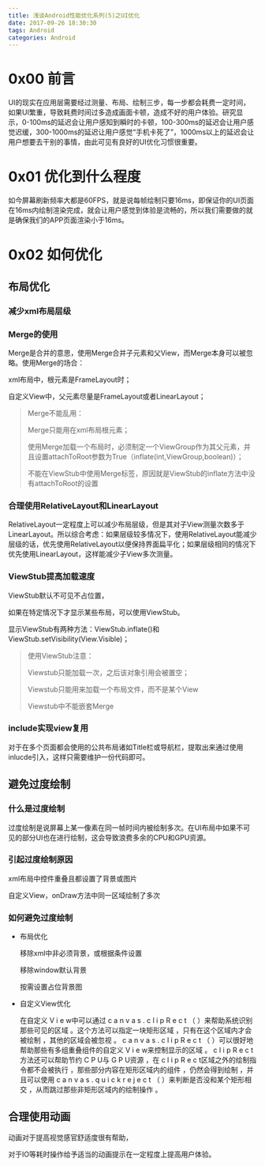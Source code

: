 ```yaml
---
title: 浅谈Android性能优化系列(5)之UI优化
date: 2017-09-26 18:30:30
tags: Android
categories: Android
---
```


# 0x00 前言

UI的现实在应用层需要经过测量、布局、绘制三步，每一步都会耗费一定时间，如果UI繁重，导致耗费时间过多造成画面卡顿，造成不好的用户体验。研究显示，0-100ms的延迟会让用户感知到瞬时的卡顿，100-300ms的延迟会让用户感觉迟缓，300-1000ms的延迟让用户感觉“手机卡死了”，1000ms以上的延迟会让用户想要去干别的事情，由此可见有良好的UI优化习惯很重要。

# 0x01 优化到什么程度

如今屏幕刷新频率大都是60FPS，就是说每帧绘制只要16ms，即保证你的UI页面在16ms内绘制渲染完成，就会让用户感觉到体验是流畅的，所以我们需要做的就是确保我们的APP页面渲染小于16ms。

<!-- more -->

# 0x02 如何优化

## 布局优化

### 减少xml布局层级

### Merge的使用

Merge是合并的意思，使用Merge合并子元素和父View，而Merge本身可以被忽略。使用Merge的场合：

xml布局中，根元素是FrameLayout时；

自定义View中，父元素尽量是FrameLayout或者LinearLayout；

>Merge不能乱用：
>
>Merge只能用在xml布局根元素；
>
>使用Merge加载一个布局时，必须制定一个ViewGroup作为其父元素，并且设置attachToRoot参数为True（inflate(int,ViewGroup,boolean)）；
>
>不能在ViewStub中使用Merge标签，原因就是ViewStub的inflate方法中没有attachToRoot的设置

### 合理使用RelativeLayout和LinearLayout

RelativeLayout一定程度上可以减少布局层级，但是其对子View测量次数多于LinearLayout。所以综合考虑：如果层级较多情况下，使用RelativeLayout能减少层级的话，优先使用RelativeLayout以便保持界面扁平化；如果层级相同的情况下优先使用LinearLayout，这样能减少子View多次测量。

### ViewStub提高加载速度

ViewStub默认不可见不占位置，

如果在特定情况下才显示某些布局，可以使用ViewStub。

显示ViewStub有两种方法：ViewStub.inflate()和ViewStub.setVisibility(View.Visible)；

> 使用ViewStub注意：
>
> Viewstub只能加载一次，之后该对象引用会被置空；
>
> Viewstub只能用来加载一个布局文件，而不是某个View
>
> Viewstub中不能嵌套Merge

### include实现view复用

对于在多个页面都会使用的公共布局诸如Title栏或导航栏，提取出来通过使用inlucde引入，这样只需要维护一份代码即可。

## 避免过度绘制

### 什么是过度绘制

过度绘制是说屏幕上某一像素在同一帧时间内被绘制多次。在UI布局中如果不可见的部分UI也在进行绘制，这会导致浪费多余的CPU和GPU资源。

### 引起过度绘制原因

xml布局中控件重叠且都设置了背景或图片

自定义View，onDraw方法中同一区域绘制了多次

### 如何避免过度绘制

- 布局优化

  移除xml中非必须背景，或根据条件设置

  移除window默认背景

  按需设置占位背景图

- 自定义View优化

  在自定义 V i e w中可以通过 c a n v a s . c l i p R e c t （ ）来帮助系统识别那些可见的区域 。这个方法可以指定一块矩形区域 ，只有在这个区域内才会被绘制 ，其他的区域会被忽视 。 c a n v a s . c l i p R e c t （ ）可以很好地帮助那些有多组重叠组件的自定义 V i e w来控制显示的区域 。 c l i p R e c t方法还可以帮助节约 C P U与 G P U资源 ，在 c l i p R e c t区域之外的绘制指令都不会被执行 ，那些部分内容在矩形区域内的组件 ，仍然会得到绘制 ，并且可以使用 c a n v a s . q u i c k r e j e c t （ ）来判断是否没和某个矩形相交 ，从而跳过那些非矩形区域内的绘制操作 。

## 合理使用动画

动画对于提高视觉感官舒适度很有帮助，

对于IO等耗时操作给予适当的动画提示在一定程度上提高用户体验。